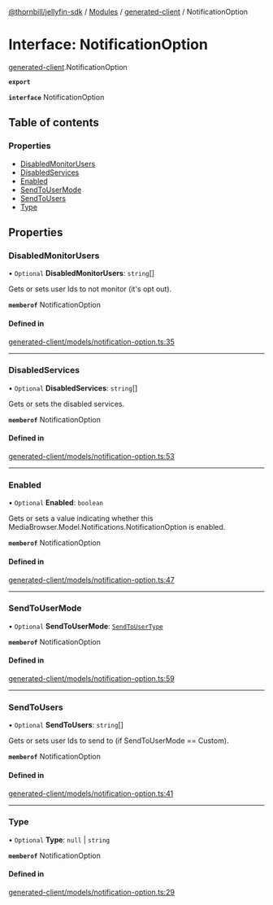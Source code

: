 [@thornbill/jellyfin-sdk](../README.md) / [Modules](../modules.md) / [generated-client](../modules/generated_client.md) / NotificationOption

# Interface: NotificationOption

[generated-client](../modules/generated_client.md).NotificationOption

**`export`**

**`interface`** NotificationOption

## Table of contents

### Properties

- [DisabledMonitorUsers](generated_client.NotificationOption.md#disabledmonitorusers)
- [DisabledServices](generated_client.NotificationOption.md#disabledservices)
- [Enabled](generated_client.NotificationOption.md#enabled)
- [SendToUserMode](generated_client.NotificationOption.md#sendtousermode)
- [SendToUsers](generated_client.NotificationOption.md#sendtousers)
- [Type](generated_client.NotificationOption.md#type)

## Properties

### DisabledMonitorUsers

• `Optional` **DisabledMonitorUsers**: `string`[]

Gets or sets user Ids to not monitor (it\'s opt out).

**`memberof`** NotificationOption

#### Defined in

[generated-client/models/notification-option.ts:35](https://github.com/jellyfin/jellyfin-sdk-typescript/blob/fa599ae/src/generated-client/models/notification-option.ts#L35)

___

### DisabledServices

• `Optional` **DisabledServices**: `string`[]

Gets or sets the disabled services.

**`memberof`** NotificationOption

#### Defined in

[generated-client/models/notification-option.ts:53](https://github.com/jellyfin/jellyfin-sdk-typescript/blob/fa599ae/src/generated-client/models/notification-option.ts#L53)

___

### Enabled

• `Optional` **Enabled**: `boolean`

Gets or sets a value indicating whether this MediaBrowser.Model.Notifications.NotificationOption is enabled.

**`memberof`** NotificationOption

#### Defined in

[generated-client/models/notification-option.ts:47](https://github.com/jellyfin/jellyfin-sdk-typescript/blob/fa599ae/src/generated-client/models/notification-option.ts#L47)

___

### SendToUserMode

• `Optional` **SendToUserMode**: [`SendToUserType`](../enums/generated_client.SendToUserType.md)

**`memberof`** NotificationOption

#### Defined in

[generated-client/models/notification-option.ts:59](https://github.com/jellyfin/jellyfin-sdk-typescript/blob/fa599ae/src/generated-client/models/notification-option.ts#L59)

___

### SendToUsers

• `Optional` **SendToUsers**: `string`[]

Gets or sets user Ids to send to (if SendToUserMode == Custom).

**`memberof`** NotificationOption

#### Defined in

[generated-client/models/notification-option.ts:41](https://github.com/jellyfin/jellyfin-sdk-typescript/blob/fa599ae/src/generated-client/models/notification-option.ts#L41)

___

### Type

• `Optional` **Type**: ``null`` \| `string`

**`memberof`** NotificationOption

#### Defined in

[generated-client/models/notification-option.ts:29](https://github.com/jellyfin/jellyfin-sdk-typescript/blob/fa599ae/src/generated-client/models/notification-option.ts#L29)
